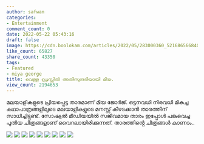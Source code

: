 ```yaml
---
author: safwan
categories:
- Entertainment
comment_count: 0
date: 2022-05-22 05:43:16
draft: false
image: https://cdn.boolokam.com/articles/2022/05/283000360_5216865668402080_739537053414077161_n.jpg
like_count: 65827
share_count: 43350
tags:
- Featured
- miya george
title: വെള്ള ഡ്രസ്സിൽ അതിസുന്ദരിയായി മിയ.
view_count: 2194653
---
```


മലയാളികളുടെ പ്രിയപ്പെട്ട താരമാണ് മിയ ജോർജ്. ഒട്ടനവധി നിരവധി മികച്ച കഥാപാത്രങ്ങളിലൂടെ മലയാളികളുടെ മനസ്സ് കീഴടക്കാൻ താരത്തിന് സാധിച്ചിട്ടുണ്ട്. സോഷ്യൽ മീഡിയയിൽ സജീവമായ താരം ഇപ്പോൾ പങ്കുവെച്ച പുതിയ ചിത്രങ്ങളാണ് വൈറലായിരിക്കുന്നത്. താരത്തിൻ്റെ ചിത്രങ്ങൾ കാണാം..

![](https://cdn.boolokam.com/articles/2022/05/283000360_5216865668402080_739537053414077161_n.jpg) ![](https://cdn.boolokam.com/articles/2022/05/282586064_548205506917384_1564309241030809936_n.jpg) ![](https://cdn.boolokam.com/articles/2022/05/282099596_879269233475495_6323365959456613057_n.jpg) ![](https://cdn.boolokam.com/articles/2022/05/282351132_145874761295411_3815453869802984926_n.jpg) ![](https://cdn.boolokam.com/articles/2022/05/281805645_674666596957391_2516933197368628148_n.jpg) ![](https://cdn.boolokam.com/articles/2022/05/281887652_416830546661399_3092767289891539093_n.jpg) ![](https://cdn.boolokam.com/articles/2022/05/282319540_531278055392439_2713523059453938240_n.jpg) ![](https://cdn.boolokam.com/articles/2022/05/282025159_1238760280264425_1651880643148535803_n.jpg) ![](https://cdn.boolokam.com/articles/2022/05/282344886_731925271496560_225019382920514188_n.jpg)